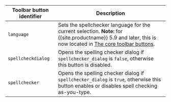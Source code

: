 | Toolbar button identifier | Description                                                                                                                                                                            |
|---------------------------|----------------------------------------------------------------------------------------------------------------------------------------------------------------------------------------|
| `language`                | Sets the spellchecker language for the current selection. **Note:** for {{site.productname}} 5.9 and later, this is now located in [The core toolbar buttons](#thecoretoolbarbuttons). |
| `spellcheckdialog`        | Opens the spelling checker dialog if `spellchecker_dialog` is `false`, otherwise this button is disabled.                                                                              |
| `spellchecker`            | Opens the spelling checker dialog if `spellchecker_dialog` is `true`, otherwise this button enables or disables spell checking as-you-type.                                            |